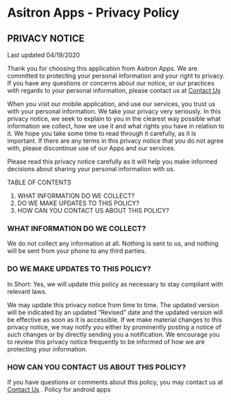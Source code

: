 # Asitron Apps - Privacy Policy
## PRIVACY NOTICE

Last updated 04/19/2020

Thank you for choosing this application from Asitron Apps. We are committed to protecting your personal information and your right to privacy. If you have any questions or concerns about our notice, or our practices with regards to your personal information, please contact us at [Contact Us](http://www.asimoventerprises.co.uk//?page=contact) 



When you visit our mobile application, and use our services, you trust us with your personal information. We take your privacy very seriously. In this privacy notice, we seek to explain to you in the clearest way possible what information we collect, how we use it and what rights you have in relation to it. We hope you take some time to read through it carefully, as it is important. If there are any terms in this privacy notice that you do not agree with, please discontinue use of our Apps and our services.

Please read this privacy notice carefully as it will help you make informed decisions about sharing your personal information with us.



TABLE OF CONTENTS

1. WHAT INFORMATION DO WE COLLECT?
2. DO WE MAKE UPDATES TO THIS POLICY?
3. HOW CAN YOU CONTACT US ABOUT THIS POLICY?

### WHAT INFORMATION DO WE COLLECT?

We do not collect any information at all. Nothing is sent to us, and nothing will be sent from your phone to any third parties.

### DO WE MAKE UPDATES TO THIS POLICY?

In Short:  Yes, we will update this policy as necessary to stay compliant with relevant laws.

We may update this privacy notice from time to time. The updated version will be indicated by an updated “Revised” date and the updated version will be effective as soon as it is accessible. If we make material changes to this privacy notice, we may notify you either by prominently posting a notice of such changes or by directly sending you a notification. We encourage you to review this privacy notice frequently to be informed of how we are protecting your information.

### HOW CAN YOU CONTACT US ABOUT THIS POLICY?

If you have questions or comments about this policy, you may contact us at [Contact Us](http://www.asimoventerprises.co.uk//?page=contact) . Policy for android apps
